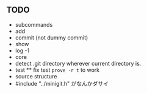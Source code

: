 ## TODO
* subcommands
 * add
 * commit (not dummy commit)
 * show
 * log -1
* core
 * detect .git directory wherever current directory is.
* test
 ** fix test `prove -r t` to work
* source structure
 * #include "../minigit.h" がなんかダサイ

